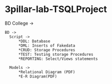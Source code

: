 # 3pillar-lab-TSQLProject
BD College -> 
  
    BD ->
      Script ->
          *DDL: Database 
          *DML: Inserts of Fakedata
          *CRUD: Storage Procedures     
          *TEST: Testing storage Procedures
          *REPORTING: Select/Views statements

      Models ->
          *Relational Diagram (PDF)
          *E-R Diagram(PDF)

